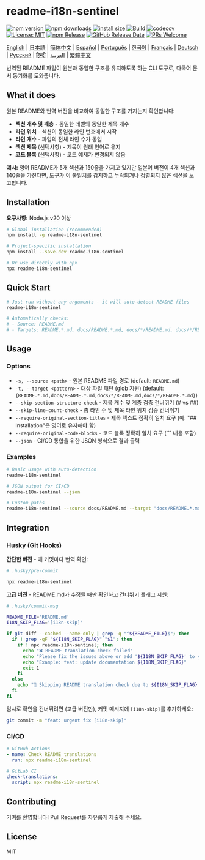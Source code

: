 # readme-i18n-sentinel

[![npm version](https://img.shields.io/npm/v/readme-i18n-sentinel.svg)](https://www.npmjs.com/package/readme-i18n-sentinel)
[![npm downloads](https://img.shields.io/npm/dm/readme-i18n-sentinel.svg)](https://www.npmjs.com/package/readme-i18n-sentinel)
[![install size](https://packagephobia.com/badge?p=readme-i18n-sentinel)](https://packagephobia.com/result?p=readme-i18n-sentinel)
[![Build](https://github.com/sugurutakahashi-1234/readme-i18n-sentinel/actions/workflows/ci-push-main.yml/badge.svg)](https://github.com/sugurutakahashi-1234/readme-i18n-sentinel/actions/workflows/ci-push-main.yml)
[![codecov](https://codecov.io/gh/sugurutakahashi-1234/readme-i18n-sentinel/graph/badge.svg)](https://codecov.io/gh/sugurutakahashi-1234/readme-i18n-sentinel)
[![License: MIT](https://img.shields.io/badge/License-MIT-yellow.svg)](https://opensource.org/licenses/MIT)
[![npm Release](https://github.com/sugurutakahashi-1234/readme-i18n-sentinel/actions/workflows/cd-npm-release.yml/badge.svg)](https://github.com/sugurutakahashi-1234/readme-i18n-sentinel/actions/workflows/cd-npm-release.yml)
[![GitHub Release Date](https://img.shields.io/github/release-date/sugurutakahashi-1234/readme-i18n-sentinel)](https://github.com/sugurutakahashi-1234/readme-i18n-sentinel/releases)
[![PRs Welcome](https://img.shields.io/badge/PRs-welcome-brightgreen.svg)](https://github.com/sugurutakahashi-1234/readme-i18n-sentinel/pulls)

[English](README.md) | [日本語](README.ja.md) | [简体中文](README.zh-CN.md) | [Español](README.es.md) | [Português](README.pt-BR.md) | [한국어](README.ko.md) | [Français](README.fr.md) | [Deutsch](README.de.md) | [Русский](README.ru.md) | [हिन्दी](README.hi.md) | [العربية](README.ar.md) | [繁體中文](README.zh-TW.md)

번역된 README 파일이 원본과 동일한 구조를 유지하도록 하는 CLI 도구로, 다국어 문서 동기화를 도와줍니다.

## What it does

원본 README와 번역 버전을 비교하여 동일한 구조를 가지는지 확인합니다:
- **섹션 개수 및 계층** - 동일한 레벨의 동일한 제목 개수
- **라인 위치** - 섹션이 동일한 라인 번호에서 시작
- **라인 개수** - 파일의 전체 라인 수가 동일
- **섹션 제목** (선택사항) - 제목이 원래 언어로 유지
- **코드 블록** (선택사항) - 코드 예제가 변경되지 않음

**예시:** 영어 README가 5개 섹션과 150줄을 가지고 있지만 일본어 버전이 4개 섹션과 140줄을 가진다면, 도구가 이 불일치를 감지하고 누락되거나 정렬되지 않은 섹션을 보고합니다.

## Installation

**요구사항:** Node.js v20 이상

```bash
# Global installation (recommended)
npm install -g readme-i18n-sentinel

# Project-specific installation
npm install --save-dev readme-i18n-sentinel

# Or use directly with npx
npx readme-i18n-sentinel
```

## Quick Start

```bash
# Just run without any arguments - it will auto-detect README files
readme-i18n-sentinel

# Automatically checks:
# - Source: README.md
# - Targets: README.*.md, docs/README.*.md, docs/*/README.md, docs/*/README.*.md
```

## Usage

### Options

- `-s, --source <path>` - 원본 README 파일 경로 (default: `README.md`)
- `-t, --target <pattern>` - 대상 파일 패턴 (glob 지원) (default: `{README.*.md,docs/README.*.md,docs/*/README.md,docs/*/README.*.md}`)
- `--skip-section-structure-check` - 제목 개수 및 계층 검증 건너뛰기 (# vs ##)
- `--skip-line-count-check` - 총 라인 수 및 제목 라인 위치 검증 건너뛰기
- `--require-original-section-titles` - 제목 텍스트 정확히 일치 요구 (예: "## Installation"은 영어로 유지해야 함)
- `--require-original-code-blocks` - 코드 블록 정확히 일치 요구 (``` 내용 포함)
- `--json` - CI/CD 통합을 위한 JSON 형식으로 결과 출력

### Examples

```bash
# Basic usage with auto-detection
readme-i18n-sentinel

# JSON output for CI/CD
readme-i18n-sentinel --json

# Custom paths
readme-i18n-sentinel --source docs/README.md --target "docs/README.*.md"
```

## Integration

### Husky (Git Hooks)

**간단한 버전** - 매 커밋마다 번역 확인:
```bash
# .husky/pre-commit

npx readme-i18n-sentinel
```

**고급 버전** - README.md가 수정될 때만 확인하고 건너뛰기 플래그 지원:
```bash
# .husky/commit-msg

README_FILE='README.md'
I18N_SKIP_FLAG='[i18n-skip]'

if git diff --cached --name-only | grep -q "^${README_FILE}$"; then
  if ! grep -qF "${I18N_SKIP_FLAG}" "$1"; then
    if ! npx readme-i18n-sentinel; then
      echo "❌ README translation check failed"
      echo "Please fix the issues above or add '${I18N_SKIP_FLAG}' to your commit message to skip this check."
      echo "Example: feat: update documentation ${I18N_SKIP_FLAG}"
      exit 1
    fi
  else
    echo "📖 Skipping README translation check due to ${I18N_SKIP_FLAG} flag"
  fi
fi
```

임시로 확인을 건너뛰려면 (고급 버전만), 커밋 메시지에 `[i18n-skip]`를 추가하세요:
```bash
git commit -m "feat: urgent fix [i18n-skip]"
```

### CI/CD

```yaml
# GitHub Actions
- name: Check README translations
  run: npx readme-i18n-sentinel

# GitLab CI
check-translations:
  script: npx readme-i18n-sentinel
```

## Contributing

기여를 환영합니다! Pull Request를 자유롭게 제출해 주세요.

## License

MIT